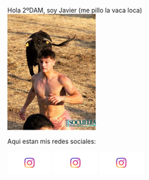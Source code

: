 Hola 2ºDAM, soy Javier (me pillo la vaca loca) <br>
<img src="foto2.jpeg" width="200" alt="">

Aqui estan mis redes sociales:<p>
<a title="" href="<https://www.instagram.com/>"><img src="ig.png" width="100" alt="" /></a>
<a title="" href="<https://www.youtube.com/?hl=es&gl=ES>"><img src="ig.png" width="100" alt="" /></a>
<a title="" href="<https://www.instagram.com/>"><img src="ig.png" width="100" alt="" /></a>


